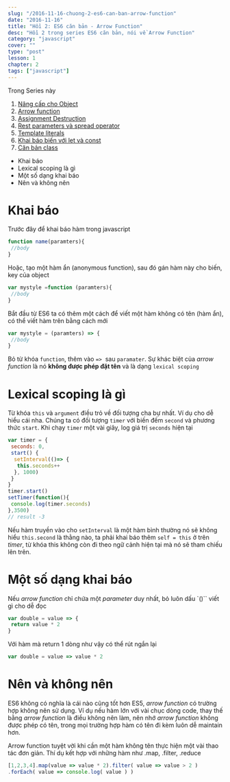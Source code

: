 ```yaml
---
slug: "/2016-11-16-chuong-2-es6-can-ban-arrow-function"
date: "2016-11-16"
title: "Hồi 2: ES6 căn bản - Arrow Function"
desc: "Hồi 2 trong series ES6 căn bản, nói về Arrow Function"
category: "javascript"
cover: ""
type: "post"
lesson: 1
chapter: 2
tags: ["javascript"]
---
```


Trong Series này

1. [Nâng cấp cho Object](2016-11-15-chuong-1-es6-can-ban)
2. [Arrow function](2016-11-16-chuong-2-es6-can-ban-arrow-function/)
3. [Assignment Destruction](2016-11-17-phan-3-es6-can-ban-assignment-destructuring)
4. [Rest parameters và spread operator](2016-11-18-phan-4-es6-can-ban-rest-parameters-va-spread-operator)
5. [Template literals](2016-11-19-phan-5-es6-can-ban-template-literals)
6. [Khai báo biến với let và const](2016-11-20-phan-6-es6-can-ban-khai-bao-let-const)
7. [Căn bản class](2016-11-21-phan-7-es6-can-ban-classes)

<!-- MarkdownTOC -->

- Khai báo
- Lexical scoping là gì
- Một số dạng khai báo
- Nên và không nên

<!-- /MarkdownTOC -->


# Khai báo

Trước đây để khai báo hàm trong javascript

```js
function name(paramters){
 //body
}
```

Hoặc, tạo một hàm ẩn (anonymous function), sau đó gán hàm này cho biến, key của object

```js
var mystyle =function (paramters){
 //body
}
```

Bắt đầu từ ES6 ta có thêm một cách để viết một hàm không có tên (hàm ẩn), có thể viết hàm trên bằng cách mới

```js
var mystyle = (paramters) => {
 //body
}
```

Bỏ từ khóa `function`, thêm vào `=>`  sau `paramater`. Sự khác biệt của *arrow function* là nó **không được phép đặt tên** và là dạng `lexical scoping`

# Lexical scoping là gì

Từ khóa `this` và `argument` điều trỏ về đối tượng cha bự nhất. Ví dụ cho dễ hiểu cái nha. Chúng ta có đối tượng `timer` với biến đếm `second` và phương thức `start`. Khi chạy `timer` một vài giây, log giá trị `seconds` hiện tại

```js
var timer = {
 seconds: 0,
 start() {
  setInterval(()=> {
   this.seconds++
  }, 1000)
 }
}
timer.start()
setTimer(function(){
 console.log(timer.seconds)
},3500)
// result -3
```

Nếu hàm truyền vào cho `setInterval` là một hàm bình thường nó sẽ không hiểu `this.second` là thằng nào, ta phải khai báo thêm `self = this` ở trên *timer*, từ khóa this không còn đi theo ngữ cảnh hiện tại mà nó sẽ tham chiếu lên trên.

# Một số dạng khai báo

Nếu *arrow function* chỉ chứa một *parameter* duy nhất, bỏ luôn dấu `()`` viết gì cho dễ đọc

```js
var double = value => {
 return value * 2
}
```

Với hàm mà return 1 dòng như vậy có thể rút ngắn lại

```js
var double = value => value * 2
```

# Nên và không nên

ES6 không có nghĩa là cái nào cũng tốt hơn ES5, *arrow function* có trường hợp không nên sử dụng. Ví dụ nếu hàm lớn với vài chục dòng code, thay thế bằng *arrow function* là điều không nên làm, nên nhớ *arrow function* không được phép có tên, trong mọi trường hợp hàm có tên đi kèm luôn dễ maintain hơn.

Arrow function tuyệt vời khi cần một hàm không tên thực hiện một vài thao tác đơn giản. Thí dụ kết hợp với những hàm như .map, .filter, .reduce

```js
[1,2,3,4].map(value => value * 2).filter( value => value > 2 )
.forEach( value => console.log( value ) )
```

